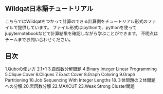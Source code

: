 Wildqat日本語チュートリアル
--------
こちらではWildqatをつかって計算のできる計算例をチュートリアル形式のファイルで提供しています。
ファイル形式はipythonで、pythonを使ってjupyternotebookなどで計算結果を確認しながら学ぶことができます。
不明点はチームまでお問い合わせください。

目次
--------------------
1.Quboの使い方
2.1+1
3.自然数分解問題
4.Binary Integer Linear Programming
5.Clique Cover
6.Cliques
7.Exact Cover
8.Graph Coloring
9.Graph Partitioning
10.Job Sequencing With Integer Lengths
18.３体問題の２体問題への分解
20.素因数分解
22.MAXCUT
23.Weak Strong Cluster問題
